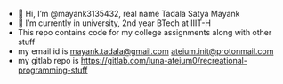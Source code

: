 - 👋 Hi, I’m @mayank3135432, real name Tadala Satya Mayank
- 🌱 I’m currently in university, 2nd year BTech at IIIT-H
- This repo contains code for my college assignments along with other stuff
- my email id is mayank.tadala@gmail.com
                 ateium.init@protonmail.com
- my gitlab repo is https://gitlab.com/luna-ateium0/recreational-programming-stuff
  
<!---
mayank3135432/mayank3135432 is a ✨ special ✨ repository because its `README.md` (this file) appears on your GitHub profile.
You can click the Preview link to take a look at your changes.
- 👀 I’m interested in learning compiler design, mathematics -topology, analysis, measure theory
--->
